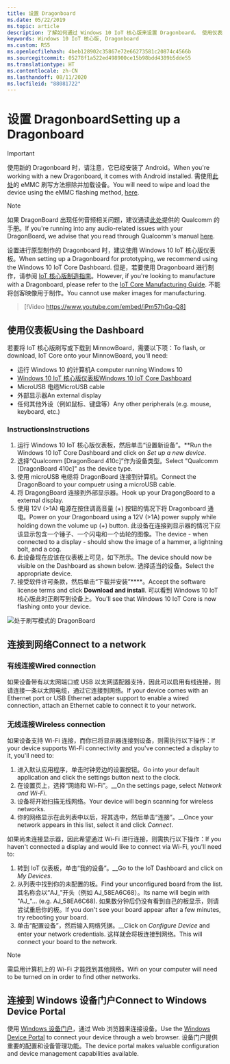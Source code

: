 ```yaml
---
title: 设置 Dragonboard
ms.date: 05/22/2019
ms.topic: article
description: 了解如何通过 Windows 10 IoT 核心版来设置 Dragonboard。 使用仪表板、连接到网络，并连接到 Windows 设备门户。
keywords: Windows 10 IoT 核心版, Dragonboard
ms.custom: RS5
ms.openlocfilehash: 4beb128902c35867e72e66273581c20874c4566b
ms.sourcegitcommit: 05278f1a522ed498900ce15b98bdd4389b5dde55
ms.translationtype: HT
ms.contentlocale: zh-CN
ms.lasthandoff: 08/11/2020
ms.locfileid: "88081722"
---
```

# <a name="setting-up-a-dragonboard"></a><span data-ttu-id="17c0f-105">设置 Dragonboard</span><span class="sxs-lookup"><span data-stu-id="17c0f-105">Setting up a Dragonboard</span></span>

> [!IMPORTANT]
> <span data-ttu-id="17c0f-106">使用新的 Dragonboard 时，请注意，它已经安装了 Android。</span><span class="sxs-lookup"><span data-stu-id="17c0f-106">When you're working with a new Dragonboard, it comes with Android installed.</span></span> <span data-ttu-id="17c0f-107">需使用[此处](https://docs.microsoft.com/windows/iot-core/tutorials/qualcomm)的 eMMC 刷写方法擦除并加载设备。</span><span class="sxs-lookup"><span data-stu-id="17c0f-107">You will need to wipe and load the device using the eMMC flashing method, [here](https://docs.microsoft.com/windows/iot-core/tutorials/qualcomm).</span></span>

> [!NOTE]
> <span data-ttu-id="17c0f-108">如果 DragonBoard 出现任何音频相关问题，建议通读[此处](https://developer.qualcomm.com/download/db410c/stereo-connector-and-audio-routing-application-note.pdf)提供的 Qualcomm 的手册。</span><span class="sxs-lookup"><span data-stu-id="17c0f-108">If you're running into any audio-related issues with your DragonBoard, we advise that you read through Qualcomm's manual [here](https://developer.qualcomm.com/download/db410c/stereo-connector-and-audio-routing-application-note.pdf).</span></span> 

<span data-ttu-id="17c0f-109">设置进行原型制作的 Dragonboard 时，建议使用 Windows 10 IoT 核心版仪表板。</span><span class="sxs-lookup"><span data-stu-id="17c0f-109">When setting up a Dragonboard for prototyping, we recommend using the Windows 10 IoT Core Dashboard.</span></span> <span data-ttu-id="17c0f-110">但是，若要使用 Dragonboard 进行制作，请参阅 [IoT 核心版制造指南](https://docs.microsoft.com/windows-hardware/manufacture/iot/iot-core-manufacturing-guide)。</span><span class="sxs-lookup"><span data-stu-id="17c0f-110">However, if you're looking to manufacture with a Dragonboard, please refer to the [IoT Core Manufacturing Guide](https://docs.microsoft.com/windows-hardware/manufacture/iot/iot-core-manufacturing-guide).</span></span> <span data-ttu-id="17c0f-111">不能将创客映像用于制作。</span><span class="sxs-lookup"><span data-stu-id="17c0f-111">You cannot use maker images for manufacturing.</span></span>
<br>
> [!Video https://www.youtube.com/embed/iPm57hGq-Q8]

## <a name="using-the-dashboard"></a><span data-ttu-id="17c0f-112">使用仪表板</span><span class="sxs-lookup"><span data-stu-id="17c0f-112">Using the Dashboard</span></span>

<span data-ttu-id="17c0f-113">若要将 IoT 核心版刷写或下载到 MinnowBoard，需要以下项：</span><span class="sxs-lookup"><span data-stu-id="17c0f-113">To flash, or download, IoT Core onto your MinnowBoard, you'll need:</span></span>
* <span data-ttu-id="17c0f-114">运行 Windows 10 的计算机</span><span class="sxs-lookup"><span data-stu-id="17c0f-114">A computer running Windows 10</span></span> 
* [<span data-ttu-id="17c0f-115">Windows 10 IoT 核心版仪表板</span><span class="sxs-lookup"><span data-stu-id="17c0f-115">Windows 10 IoT Core Dashboard</span></span>](https://docs.microsoft.com/windows/iot-core/downloads)
* <span data-ttu-id="17c0f-116">MicroUSB 电缆</span><span class="sxs-lookup"><span data-stu-id="17c0f-116">MicroUSB cable</span></span>
* <span data-ttu-id="17c0f-117">外部显示器</span><span class="sxs-lookup"><span data-stu-id="17c0f-117">An external display</span></span>
* <span data-ttu-id="17c0f-118">任何其他外设（例如鼠标、键盘等）</span><span class="sxs-lookup"><span data-stu-id="17c0f-118">Any other peripherals (e.g. mouse, keyboard, etc.)</span></span>

### <a name="instructions"></a><span data-ttu-id="17c0f-119">Instructions</span><span class="sxs-lookup"><span data-stu-id="17c0f-119">Instructions</span></span>

1. <span data-ttu-id="17c0f-120">运行 Windows 10 IoT 核心版仪表板，然后单击“设置新设备”。\*\*</span><span class="sxs-lookup"><span data-stu-id="17c0f-120">Run the Windows 10 IoT Core Dashboard and click on *Set up a new device*.</span></span>
2. <span data-ttu-id="17c0f-121">选择“Qualcomm [DragonBoard 410c]”作为设备类型。</span><span class="sxs-lookup"><span data-stu-id="17c0f-121">Select "Qualcomm [DragonBoard 410c]" as the device type.</span></span>
3. <span data-ttu-id="17c0f-122">使用 microUSB 电缆将 DragonBoard 连接到计算机。</span><span class="sxs-lookup"><span data-stu-id="17c0f-122">Connect the DragonBoard to your compuetr using a microUSB cable.</span></span>
4. <span data-ttu-id="17c0f-123">将 DragongBoard 连接到外部显示器。</span><span class="sxs-lookup"><span data-stu-id="17c0f-123">Hook up your DragongBoard to a external display.</span></span>
5. <span data-ttu-id="17c0f-124">使用 12V (>1A) 电源在按住调高音量 (+) 按钮的情况下将 Dragonboard 通电。</span><span class="sxs-lookup"><span data-stu-id="17c0f-124">Power on your Dragonboard using a 12V (>1A) power supply while holding down the volume up (+) button.</span></span> <span data-ttu-id="17c0f-125">此设备在连接到显示器的情况下应该显示包含一个锤子、一个闪电和一个齿轮的图像。</span><span class="sxs-lookup"><span data-stu-id="17c0f-125">The device - when connected to a display - should show the image of a hammer, a lightning bolt, and a cog.</span></span>
6. <span data-ttu-id="17c0f-126">此设备现在应该在仪表板上可见，如下所示。</span><span class="sxs-lookup"><span data-stu-id="17c0f-126">The device should now be visible on the Dashboard as shown below.</span></span> <span data-ttu-id="17c0f-127">选择适当的设备。</span><span class="sxs-lookup"><span data-stu-id="17c0f-127">Select the appropriate device.</span></span>
7. <span data-ttu-id="17c0f-128">接受软件许可条款，然后单击“下载并安装”\*\*\*\*。</span><span class="sxs-lookup"><span data-stu-id="17c0f-128">Accept the software license terms and click **Download and install**.</span></span> <span data-ttu-id="17c0f-129">可以看到 Windows 10 IoT 核心版此时正刷写到设备上。</span><span class="sxs-lookup"><span data-stu-id="17c0f-129">You'll see that Windows 10 IoT Core is now flashing onto your device.</span></span>

![处于刷写模式的 DragonBoard](../media/DeviceSetup/db4.png)

## <a name="connect-to-a-network"></a><span data-ttu-id="17c0f-131">连接到网络</span><span class="sxs-lookup"><span data-stu-id="17c0f-131">Connect to a network</span></span>
### <a name="wired-connection"></a><span data-ttu-id="17c0f-132">有线连接</span><span class="sxs-lookup"><span data-stu-id="17c0f-132">Wired connection</span></span>
<span data-ttu-id="17c0f-133">如果设备带有以太网端口或 USB 以太网适配器支持，因此可以启用有线连接，则请连接一条以太网电缆，通过它连接到网络。</span><span class="sxs-lookup"><span data-stu-id="17c0f-133">If your device comes with an Ethernet port or USB Ethernet adapter support to enable a wired connection, attach an Ethernet cable to connect it to your network.</span></span>

### <a name="wireless-connection"></a><span data-ttu-id="17c0f-134">无线连接</span><span class="sxs-lookup"><span data-stu-id="17c0f-134">Wireless connection</span></span>
<span data-ttu-id="17c0f-135">如果设备支持 Wi-Fi 连接，而你已将显示器连接到设备，则需执行以下操作：</span><span class="sxs-lookup"><span data-stu-id="17c0f-135">If your device supports Wi-Fi connectivity and you've connected a display to it, you'll need to:</span></span>

1. <span data-ttu-id="17c0f-136">进入默认应用程序，单击时钟旁边的设置按钮。</span><span class="sxs-lookup"><span data-stu-id="17c0f-136">Go into your default application and click the settings button next to the clock.</span></span>
2. <span data-ttu-id="17c0f-137">在设置页上，选择“网络和 Wi-Fi”。__</span><span class="sxs-lookup"><span data-stu-id="17c0f-137">On the settings page, select _Network and Wi-Fi_.</span></span>
3. <span data-ttu-id="17c0f-138">设备将开始扫描无线网络。</span><span class="sxs-lookup"><span data-stu-id="17c0f-138">Your device will begin scanning for wireless networks.</span></span>
4. <span data-ttu-id="17c0f-139">你的网络显示在此列表中以后，将其选中，然后单击“连接”。__</span><span class="sxs-lookup"><span data-stu-id="17c0f-139">Once your network appears in this list, select it and click _Connect_.</span></span>

<span data-ttu-id="17c0f-140">如果尚未连接显示器，因此希望通过 Wi-Fi 进行连接，则需执行以下操作：</span><span class="sxs-lookup"><span data-stu-id="17c0f-140">If you haven't connected a display and would like to connect via Wi-Fi, you'll need to:</span></span>

1. <span data-ttu-id="17c0f-141">转到 IoT 仪表板，单击“我的设备”。__</span><span class="sxs-lookup"><span data-stu-id="17c0f-141">Go to the IoT Dashboard and click on _My Devices_.</span></span>
2. <span data-ttu-id="17c0f-142">从列表中找到你的未配置的板。</span><span class="sxs-lookup"><span data-stu-id="17c0f-142">Find your unconfigured board from the list.</span></span> <span data-ttu-id="17c0f-143">其名称会以“AJ_”开头（例如 AJ_58EA6C68）。</span><span class="sxs-lookup"><span data-stu-id="17c0f-143">Its name will begin with "AJ_"... (e.g. AJ_58EA6C68).</span></span> <span data-ttu-id="17c0f-144">如果数分钟后仍没有看到自己的板显示，则请尝试重启你的板。</span><span class="sxs-lookup"><span data-stu-id="17c0f-144">If you don't see your board appear after a few minutes, try rebooting your board.</span></span>
3. <span data-ttu-id="17c0f-145">单击“配置设备”，然后输入网络凭据。__</span><span class="sxs-lookup"><span data-stu-id="17c0f-145">Click on _Configure Device_ and enter your network credentials.</span></span> <span data-ttu-id="17c0f-146">这样就会将板连接到网络。</span><span class="sxs-lookup"><span data-stu-id="17c0f-146">This will connect your board to the network.</span></span>

> [!NOTE]
> <span data-ttu-id="17c0f-147">需启用计算机上的 Wi-Fi 才能找到其他网络。</span><span class="sxs-lookup"><span data-stu-id="17c0f-147">Wifi on your computer will need to be turned on in order to find other networks.</span></span>

## <a name="connect-to-windows-device-portal"></a><span data-ttu-id="17c0f-148">连接到 Windows 设备门户</span><span class="sxs-lookup"><span data-stu-id="17c0f-148">Connect to Windows Device Portal</span></span>

<span data-ttu-id="17c0f-149">使用 [Windows 设备门户](../manage-your-device/DevicePortal.md)，通过 Web 浏览器来连接设备。</span><span class="sxs-lookup"><span data-stu-id="17c0f-149">Use the [Windows Device Portal](../manage-your-device/DevicePortal.md) to connect your device through a web browser.</span></span> <span data-ttu-id="17c0f-150">设备门户提供重要的配置和设备管理功能。</span><span class="sxs-lookup"><span data-stu-id="17c0f-150">The device portal makes valuable configuration and device management capabilities available.</span></span> 

